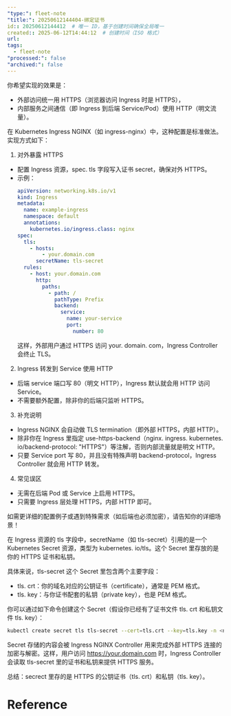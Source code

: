 ```yaml
---
"type:": fleet-note
"title:": 20250612144404-绑定证书
id:: 20250612144412  # 唯一 ID，基于创建时间确保全局唯一
created:: 2025-06-12T14:44:12  # 创建时间（ISO 格式）
url: 
tags:
  - fleet-note
"processed:": false
"archived:": false
---
```

你希望实现的效果是：

- 外部访问统一用 HTTPS（浏览器访问 Ingress 时是 HTTPS），
- 内部服务之间通信（即 Ingress 到后端 Service/Pod）使用 HTTP（明文流量）。

在 Kubernetes Ingress NGINX（如 ingress-nginx）中，这种配置是标准做法。实现方式如下：

1. 对外暴露 HTTPS
- 配置 Ingress 资源，spec. tls 字段写入证书 secret，确保对外 HTTPS。
- 示例：
  ```yaml
  apiVersion: networking.k8s.io/v1
  kind: Ingress
  metadata:
    name: example-ingress
    namespace: default
    annotations:
      kubernetes.io/ingress.class: nginx
  spec:
    tls:
      - hosts:
          - your.domain.com
        secretName: tls-secret
    rules:
      - host: your.domain.com
        http:
          paths:
            - path: /
              pathType: Prefix
              backend:
                service:
                  name: your-service
                  port:
                    number: 80
  ```
  这样，外部用户通过 HTTPS 访问 your. domain. com，Ingress Controller 会终止 TLS。

2. Ingress 转发到 Service 使用 HTTP
- 后端 service 端口写 80（明文 HTTP），Ingress 默认就会用 HTTP 访问 Service。
- 不需要额外配置，除非你的后端只监听 HTTPS。

3. 补充说明
- Ingress NGINX 会自动做 TLS termination（即外部 HTTPS，内部 HTTP）。
- 除非你在 Ingress 里指定 use-https-backend（nginx. ingress. kubernetes. io/backend-protocol: "HTTPS"）等注解，否则内部流量就是明文 HTTP。
- 只要 Service port 写 80，并且没有特殊声明 backend-protocol，Ingress Controller 就会用 HTTP 转发。

4. 常见误区
- 无需在后端 Pod 或 Service 上启用 HTTPS。
- 只需要 Ingress 层处理 HTTPS，内部 HTTP 即可。

如需更详细的配置例子或遇到特殊需求（如后端也必须加密），请告知你的详细场景！

在 Ingress 资源的 tls 字段中，secretName（如 tls-secret）引用的是一个 Kubernetes Secret 资源，类型为 kubernetes. io/tls。这个 Secret 里存放的是你的 HTTPS 证书和私钥。

具体来说，tls-secret 这个 Secret 里包含两个主要字段：

- tls. crt：你的域名对应的公钥证书（certificate），通常是 PEM 格式。
- tls. key：与你证书配套的私钥（private key），也是 PEM 格式。

你可以通过如下命令创建这个 Secret（假设你已经有了证书文件 tls. crt 和私钥文件 tls. key）：

```bash
kubectl create secret tls tls-secret --cert=tls.crt --key=tls.key -n <namespace>
```

Secret 存储的内容会被 Ingress NGINX Controller 用来完成外部 HTTPS 连接的加密与解密。这样，用户访问 https://your.domain.com 时，Ingress Controller 会读取 tls-secret 里的证书和私钥来提供 HTTPS 服务。

总结：secrect 里存的是 HTTPS 的公钥证书（tls. crt）和私钥（tls. key）。

# Reference